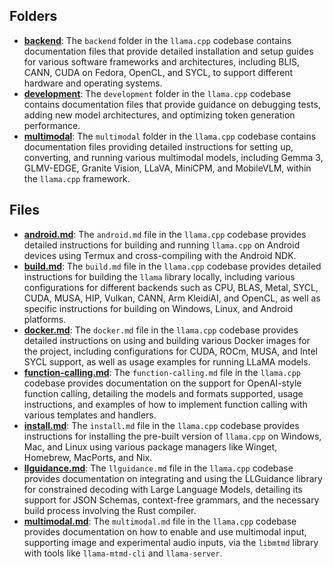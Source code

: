 ## Folders
- **[backend](docs/backend.driver.md)**: The `backend` folder in the `llama.cpp` codebase contains documentation files that provide detailed installation and setup guides for various software frameworks and architectures, including BLIS, CANN, CUDA on Fedora, OpenCL, and SYCL, to support different hardware and operating systems.
- **[development](docs/development.driver.md)**: The `development` folder in the `llama.cpp` codebase contains documentation files that provide guidance on debugging tests, adding new model architectures, and optimizing token generation performance.
- **[multimodal](docs/multimodal.driver.md)**: The `multimodal` folder in the `llama.cpp` codebase contains documentation files providing detailed instructions for setting up, converting, and running various multimodal models, including Gemma 3, GLMV-EDGE, Granite Vision, LLaVA, MiniCPM, and MobileVLM, within the `llama.cpp` framework.

## Files
- **[android.md](docs/android.md.driver.md)**: The `android.md` file in the `llama.cpp` codebase provides detailed instructions for building and running `llama.cpp` on Android devices using Termux and cross-compiling with the Android NDK.
- **[build.md](docs/build.md.driver.md)**: The `build.md` file in the `llama.cpp` codebase provides detailed instructions for building the `llama` library locally, including various configurations for different backends such as CPU, BLAS, Metal, SYCL, CUDA, MUSA, HIP, Vulkan, CANN, Arm KleidiAI, and OpenCL, as well as specific instructions for building on Windows, Linux, and Android platforms.
- **[docker.md](docs/docker.md.driver.md)**: The `docker.md` file in the `llama.cpp` codebase provides detailed instructions on using and building various Docker images for the project, including configurations for CUDA, ROCm, MUSA, and Intel SYCL support, as well as usage examples for running LLaMA models.
- **[function-calling.md](docs/function-calling.md.driver.md)**: The `function-calling.md` file in the `llama.cpp` codebase provides documentation on the support for OpenAI-style function calling, detailing the models and formats supported, usage instructions, and examples of how to implement function calling with various templates and handlers.
- **[install.md](docs/install.md.driver.md)**: The `install.md` file in the `llama.cpp` codebase provides instructions for installing the pre-built version of `llama.cpp` on Windows, Mac, and Linux using various package managers like Winget, Homebrew, MacPorts, and Nix.
- **[llguidance.md](docs/llguidance.md.driver.md)**: The `llguidance.md` file in the `llama.cpp` codebase provides documentation on integrating and using the LLGuidance library for constrained decoding with Large Language Models, detailing its support for JSON Schemas, context-free grammars, and the necessary build process involving the Rust compiler.
- **[multimodal.md](docs/multimodal.driver.md.md)**: The `multimodal.md` file in the `llama.cpp` codebase provides documentation on how to enable and use multimodal input, supporting image and experimental audio inputs, via the `libmtmd` library with tools like `llama-mtmd-cli` and `llama-server`.
